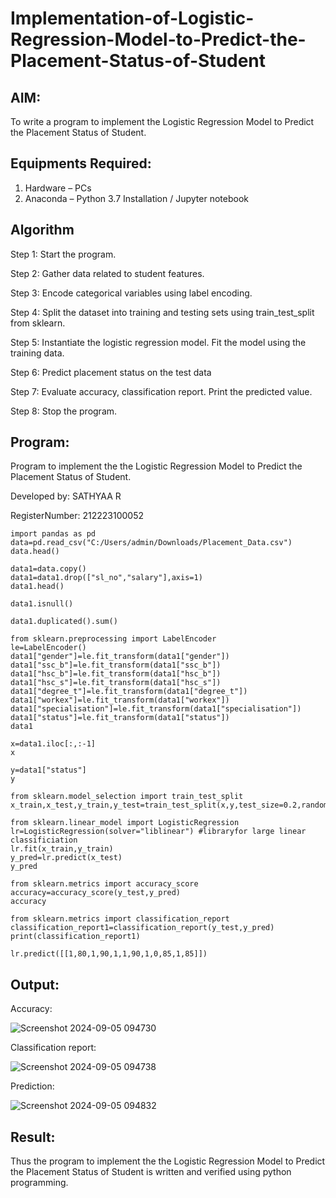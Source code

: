 # Implementation-of-Logistic-Regression-Model-to-Predict-the-Placement-Status-of-Student

## AIM:
To write a program to implement the Logistic Regression Model to Predict the Placement Status of Student.

## Equipments Required:
1. Hardware – PCs
2. Anaconda – Python 3.7 Installation / Jupyter notebook

## Algorithm

Step 1: Start the program.

Step 2: Gather data related to student features.

Step 3: Encode categorical variables using label encoding.

Step 4: Split the dataset into training and testing sets using train_test_split from sklearn.

Step 5: Instantiate the logistic regression model. Fit the model using the training data.

Step 6: Predict placement status on the test data

Step 7: Evaluate accuracy, classification report. Print the predicted value.

Step 8: Stop the program.

## Program:

Program to implement the the Logistic Regression Model to Predict the Placement Status of Student.

Developed by: SATHYAA R

RegisterNumber: 212223100052

```
import pandas as pd
data=pd.read_csv("C:/Users/admin/Downloads/Placement_Data.csv")
data.head()

data1=data.copy()
data1=data1.drop(["sl_no","salary"],axis=1)
data1.head()

data1.isnull()

data1.duplicated().sum()

from sklearn.preprocessing import LabelEncoder
le=LabelEncoder()
data1["gender"]=le.fit_transform(data1["gender"])
data1["ssc_b"]=le.fit_transform(data1["ssc_b"])
data1["hsc_b"]=le.fit_transform(data1["hsc_b"])
data1["hsc_s"]=le.fit_transform(data1["hsc_s"])
data1["degree_t"]=le.fit_transform(data1["degree_t"])
data1["workex"]=le.fit_transform(data1["workex"])
data1["specialisation"]=le.fit_transform(data1["specialisation"])
data1["status"]=le.fit_transform(data1["status"])
data1

x=data1.iloc[:,:-1]
x

y=data1["status"]
y

from sklearn.model_selection import train_test_split
x_train,x_test,y_train,y_test=train_test_split(x,y,test_size=0.2,random_state=0)

from sklearn.linear_model import LogisticRegression
lr=LogisticRegression(solver="liblinear") #libraryfor large linear classificiation
lr.fit(x_train,y_train)
y_pred=lr.predict(x_test)
y_pred

from sklearn.metrics import accuracy_score
accuracy=accuracy_score(y_test,y_pred)
accuracy

from sklearn.metrics import classification_report
classification_report1=classification_report(y_test,y_pred)
print(classification_report1)

lr.predict([[1,80,1,90,1,1,90,1,0,85,1,85]])

```

## Output:

Accuracy: 

![Screenshot 2024-09-05 094730](https://github.com/user-attachments/assets/cc37b616-2db3-420f-8e36-7f8326b0b157)

Classification report:

![Screenshot 2024-09-05 094738](https://github.com/user-attachments/assets/5d61b80f-cf7a-43b7-bcd4-82b0cb1b76bb)

Prediction: 

![Screenshot 2024-09-05 094832](https://github.com/user-attachments/assets/5def2ad7-11c8-40fe-9a38-11a8f582c22c)

## Result:

Thus the program to implement the the Logistic Regression Model to Predict the Placement Status of Student is written and verified using python programming.
